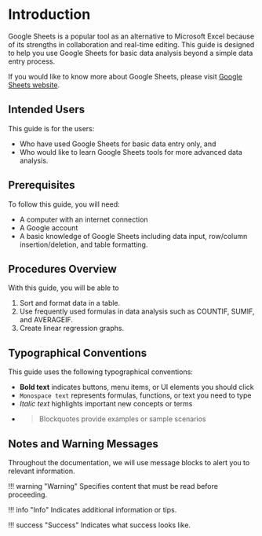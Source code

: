 # Introduction
 Google Sheets is a popular tool as an alternative to Microsoft Excel because of its strengths in collaboration and real-time editing. This guide is designed to help you use Google Sheets for basic data analysis beyond a simple data entry process.

 If you would like to know more about Google Sheets, please visit [Google Sheets website](https://workspace.google.com/intl/en_ca/products/sheets/).

## Intended Users
 This guide is for the users:  

  * Who have used Google Sheets for basic data entry only, and
  * Who would like to learn Google Sheets tools for more advanced data analysis.  

## Prerequisites
 To follow this guide, you will need:  

  * A computer with an internet connection
  * A Google account
  * A basic knowledge of Google Sheets including data input, row/column insertion/deletion, and table formatting.

## Procedures Overview
 With this guide, you will be able to  

1. Sort and format data in a table.
2. Use frequently used formulas in data analysis such as COUNTIF, SUMIF, and AVERAGEIF.
3. Create linear regression graphs.

## Typographical Conventions
This guide uses the following typographical conventions:

* **Bold text** indicates  buttons, menu items, or UI elements you should click
* `Monospace text` represents formulas, functions, or text you need to type
* *Italic text* highlights important new concepts or terms
* > Blockquotes provide examples or sample scenarios

## Notes and Warning Messages
Throughout the documentation, we will use message blocks to alert you to relevant information.

!!! warning "Warning"
    Specifies content that must be read before proceeding.

!!! info "Info"
    Indicates additional information or tips.

!!! success "Success"
    Indicates what success looks like.

